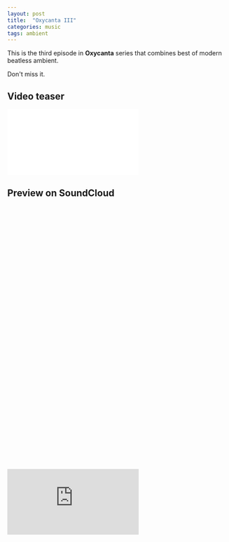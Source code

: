```yaml
---
layout: post
title:  "Oxycanta III"
categories: music
tags: ambient
---
```


This is the third episode in **Oxycanta** series that combines best of modern beatless ambient.

Don't miss it.

## Video teaser
<div class="post__container">
  <div class="post__placeholder_16x9"></div>
  <iframe
    src="//www.youtube.com/embed/lpOHC-713V0?rel=0" frameborder="0" allowfullscreen>
  </iframe>
</div>

## Preview on SoundCloud
<div class="post__container">
  <div style="padding-bottom: 600px;"></div>
  <iframe scrolling="no" frameborder="no"
    src="https://w.soundcloud.com/player/?url=http%3A%2F%2Fapi.soundcloud.com%2Fplaylists%2F10293375&amp;color=3a2a39&amp;auto_play=false&amp;show_artwork=true">
  </iframe>
</div>
